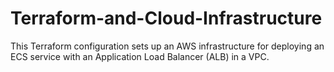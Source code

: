 # Terraform-and-Cloud-Infrastructure
This Terraform configuration sets up an AWS infrastructure for deploying an ECS service with an Application Load Balancer (ALB) in a VPC.
